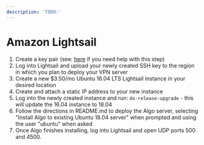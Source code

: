 ```yaml
---
description: 'TODO:'
---
```


# Amazon Lightsail

1. Create a key pair \(see: [here](https://www.digitalocean.com/docs/droplets/how-to/add-ssh-keys/create-with-openssh/) if you need help with this step\)
2. Log into Lightsail and upload your newly created SSH key to the region in which you plan to deploy your VPN server
3. Create a new $3.50/mo Ubuntu 16.04 LTS Lightsail instance in your desired location
4. Create and attach a static IP address to your new instance
5. Log into the newly created instance and run: `do-release-upgrade` - this will update the 16.04 instance to 18.04
6. Follow the directions in README.md to deploy the Algo server, selecting "Install Algo to existing Ubuntu 18.04 server" when prompted and using the user "ubuntu" when asked
7. Once Algo finishes installing, log into Lightsail and open UDP ports 500 and 4500.



